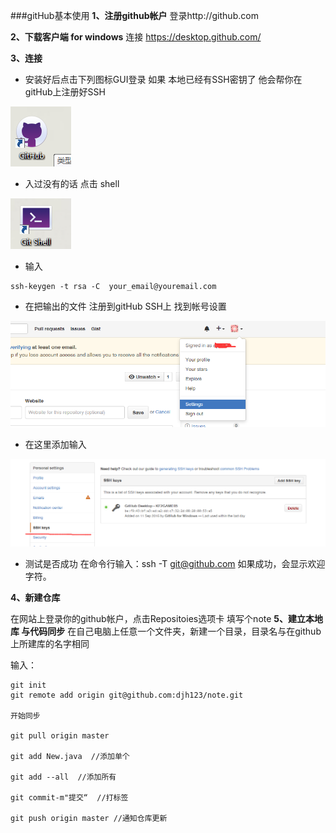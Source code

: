 ###gitHub基本使用
**1、注册github帐户** 
 登录http://github.com
 
**2、下载客户端 for windows**
连接 https://desktop.github.com/

**3、连接**
- 安装好后点击下列图标GUI登录   如果 本地已经有SSH密钥了 他会帮你在gitHub上注册好SSH  
>
 ![Alt text](./QQ截图20150911175456.png) 

- 入过没有的话 点击 shell 
>
![Alt text](./QQ截图20150911175659.png)

- 输入
>
```
ssh-keygen -t rsa -C  your_email@youremail.com
``` 


- 在把输出的文件  注册到gitHub SSH上 找到帐号设置
>
![Alt text](./QQ截图20150911175946.png)
- 在这里添加输入
>
![Alt text](./QQ截图20150911180039.png)

- 测试是否成功
     在命令行输入：ssh -T git@github.com 如果成功，会显示欢迎字符。

**4、新建仓库**

 在网站上登录你的github帐户，点击Repositoies选项卡 填写个note
**5、建立本地库 与代码同步**
在自己电脑上任意一个文件夹，新建一个目录，目录名与在github上所建库的名字相同

输入：

```
git init
git remote add origin git@github.com:djh123/note.git

开始同步

git pull origin master

git add New.java  //添加单个

git add --all  //添加所有

git commit-m"提交“  //打标签

git push origin master //通知仓库更新
```


